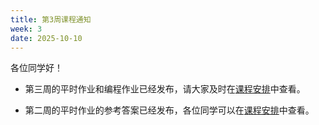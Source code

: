 ```yaml
---
title: 第3周课程通知
week: 3
date: 2025-10-10
---
```


各位同学好！

- 第三周的平时作业和编程作业已经发布，请大家及时在[课程安排](../schedule)中查看。

- 第二周的平时作业的参考答案已经发布，各位同学可以在[课程安排](../schedule)中查看。
  


